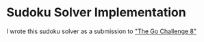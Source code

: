 # Sudoku Solver Implementation

I wrote this sudoku solver as a submission to ["The Go Challenge 8"][gochal8]

[gochal8]: http://golang-challenge.com/go-challenge8/
